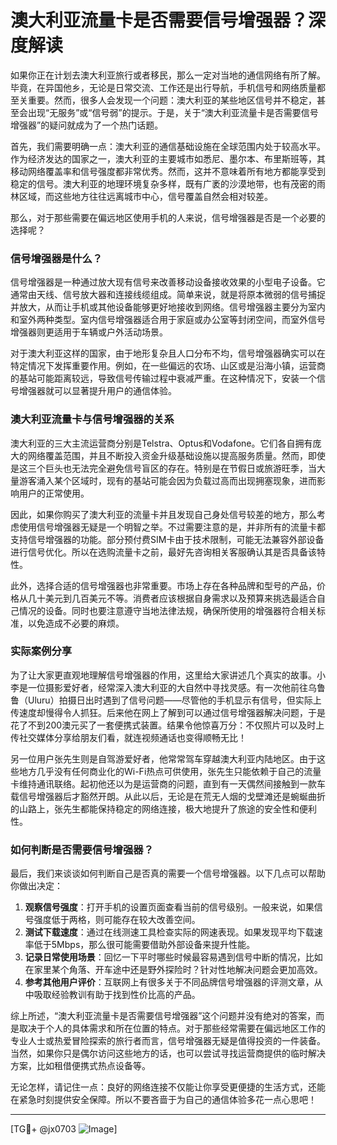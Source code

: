 # 澳大利亚流量卡是否需要信号增强器？深度解读

如果你正在计划去澳大利亚旅行或者移民，那么一定对当地的通信网络有所了解。毕竟，在异国他乡，无论是日常交流、工作还是出行导航，手机信号和网络质量都至关重要。然而，很多人会发现一个问题：澳大利亚的某些地区信号并不稳定，甚至会出现“无服务”或“信号弱”的提示。于是，关于“澳大利亚流量卡是否需要信号增强器”的疑问就成为了一个热门话题。

首先，我们需要明确一点：澳大利亚的通信基础设施在全球范围内处于较高水平。作为经济发达的国家之一，澳大利亚的主要城市如悉尼、墨尔本、布里斯班等，其移动网络覆盖率和信号强度都非常优秀。然而，这并不意味着所有地方都能享受到稳定的信号。澳大利亚的地理环境复杂多样，既有广袤的沙漠地带，也有茂密的雨林区域，而这些地方往往远离城市中心，信号覆盖自然会相对较差。

那么，对于那些需要在偏远地区使用手机的人来说，信号增强器是否是一个必要的选择呢？

### 信号增强器是什么？

信号增强器是一种通过放大现有信号来改善移动设备接收效果的小型电子设备。它通常由天线、信号放大器和连接线缆组成。简单来说，就是将原本微弱的信号捕捉并放大，从而让手机或其他设备能够更好地接收到网络。信号增强器主要分为室内和室外两种类型。室内信号增强器适合用于家庭或办公室等封闭空间，而室外信号增强器则更适用于车辆或户外活动场景。

对于澳大利亚这样的国家，由于地形复杂且人口分布不均，信号增强器确实可以在特定情况下发挥重要作用。例如，在一些偏远的农场、山区或是沿海小镇，运营商的基站可能距离较远，导致信号传输过程中衰减严重。在这种情况下，安装一个信号增强器就可以显著提升用户的通信体验。

### 澳大利亚流量卡与信号增强器的关系

澳大利亚的三大主流运营商分别是Telstra、Optus和Vodafone。它们各自拥有庞大的网络覆盖范围，并且不断投入资金升级基础设施以提高服务质量。然而，即使是这三个巨头也无法完全避免信号盲区的存在。特别是在节假日或旅游旺季，当大量游客涌入某个区域时，现有的基站可能会因为负载过高而出现拥塞现象，进而影响用户的正常使用。

因此，如果你购买了澳大利亚的流量卡并且发现自己身处信号较差的地方，那么考虑使用信号增强器无疑是一个明智之举。不过需要注意的是，并非所有的流量卡都支持信号增强器的功能。部分预付费SIM卡由于技术限制，可能无法兼容外部设备进行信号优化。所以在选购流量卡之前，最好先咨询相关客服确认其是否具备该特性。

此外，选择合适的信号增强器也非常重要。市场上存在各种品牌和型号的产品，价格从几十美元到几百美元不等。消费者应该根据自身需求以及预算来挑选最适合自己情况的设备。同时也要注意遵守当地法律法规，确保所使用的增强器符合相关标准，以免造成不必要的麻烦。

### 实际案例分享

为了让大家更直观地理解信号增强器的作用，这里给大家讲述几个真实的故事。小李是一位摄影爱好者，经常深入澳大利亚的大自然中寻找灵感。有一次他前往乌鲁鲁（Uluru）拍摄日出时遇到了信号问题——尽管他的手机显示有信号，但实际上传速度却慢得令人抓狂。后来他在网上了解到可以通过信号增强器解决问题，于是花了不到200澳元买了一套便携式装置。结果令他惊喜万分：不仅照片可以及时上传社交媒体分享给朋友们看，就连视频通话也变得顺畅无比！

另一位用户张先生则是自驾游爱好者，他常常驾车穿越澳大利亚内陆地区。由于这些地方几乎没有任何商业化的Wi-Fi热点可供使用，张先生只能依赖于自己的流量卡维持通讯联络。起初他还以为是运营商的问题，直到有一天偶然间接触到一款车载信号增强器后才豁然开朗。从此以后，无论是在荒无人烟的戈壁滩还是蜿蜒曲折的山路上，张先生都能保持稳定的网络连接，极大地提升了旅途的安全性和便利性。

### 如何判断是否需要信号增强器？

最后，我们来谈谈如何判断自己是否真的需要一个信号增强器。以下几点可以帮助你做出决定：

1. **观察信号强度**：打开手机的设置页面查看当前的信号级别。一般来说，如果信号强度低于两格，则可能存在较大改善空间。
2. **测试下载速度**：通过在线测速工具检查实际的网速表现。如果发现平均下载速率低于5Mbps，那么很可能需要借助外部设备来提升性能。
3. **记录日常使用场景**：回忆一下平时哪些时候最容易遇到信号中断的情况，比如在家里某个角落、开车途中还是野外探险时？针对性地解决问题会更加高效。
4. **参考其他用户评价**：互联网上有很多关于不同品牌信号增强器的评测文章，从中吸取经验教训有助于找到性价比高的产品。

综上所述，“澳大利亚流量卡是否需要信号增强器”这个问题并没有绝对的答案，而是取决于个人的具体需求和所在位置的特点。对于那些经常需要在偏远地区工作的专业人士或热爱冒险探索的旅行者而言，信号增强器无疑是值得投资的一件装备。当然，如果你只是偶尔访问这些地方的话，也可以尝试寻找运营商提供的临时解决方案，比如租借便携式热点设备等。

无论怎样，请记住一点：良好的网络连接不仅能让你享受更便捷的生活方式，还能在紧急时刻提供安全保障。所以不要吝啬于为自己的通信体验多花一点心思吧！

---

[TG💪+ @jx0703 ![Image](https://github.com/user-attachments/assets/dbca1d08-cadb-493c-b0ec-ad6f7a83f270)]